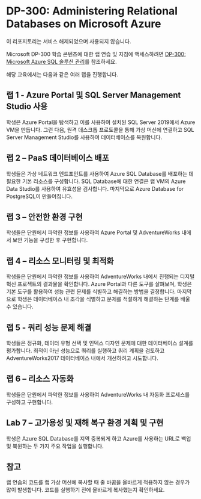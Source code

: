 # <a name="dp-300-administering-relational-databases-on-microsoft-azure"></a>DP-300: Administering Relational Databases on Microsoft Azure

이 리포지토리는 서비스 해제되었으며 사용되지 않습니다.

Microsoft DP-300 학습 콘텐츠에 대한 랩 연습 및 지침에 액세스하려면 [DP-300: Microsoft Azure SQL 솔루션 관리](https://github.com/MicrosoftLearning/dp-300-database-administrator)를 참조하세요. 

해당 교육에서는 다음과 같은 여러 랩을 진행합니다.

## <a name="lab-1---using-the-azure-portal-and-sql-server-management-studio"></a>랩 1 - Azure Portal 및 SQL Server Management Studio 사용

학생은 Azure Portal을 탐색하고 이를 사용하여 설치된 SQL Server 2019에서 Azure VM을 만듭니다. 그런 다음, 원격 데스크톱 프로토콜을 통해 가상 머신에 연결하고 SQL Server Management Studio를 사용하여 데이터베이스를 복원합니다.

## <a name="lab-2--deploying-paas-databases"></a>랩 2 – PaaS 데이터베이스 배포

학생들은 가상 네트워크 엔드포인트를 사용하여 Azure SQL Database를 배포하는 데 필요한 기본 리소스를 구성합니다. SQL Database에 대한 연결은 랩 VM의 Azure Data Studio를 사용하여 유효성을 검사합니다. 마지막으로 Azure Database for PostgreSQL이 만들어집니다.

## <a name="lab-3--implement-a-secure-environment"></a>랩 3 – 안전한 환경 구현

학생들은 단원에서 파악한 정보를 사용하여 Azure Portal 및 AdventureWorks 내에서 보안 기능을 구성한 후 구현합니다.

## <a name="lab-4--monitor-and-optimize-resources"></a>랩 4 – 리소스 모니터링 및 최적화

학생들은 단원에서 파악한 정보를 사용하여 AdventureWorks 내에서 진행되는 디지털 혁신 프로젝트의 결과물을 확인합니다. Azure Portal과 다른 도구를 살펴보며, 학생은 기본 도구를 활용하여 성능 관련 문제를 식별하고 해결하는 방법을 결정합니다. 마지막으로 학생은 데이터베이스 내 조각을 식별하고 문제를 적절하게 해결하는 단계를 배울 수 있습니다.

## <a name="lab-5--query-performance-troubleshooting"></a>랩 5 - 쿼리 성능 문제 해결

학생들은 정규화, 데이터 유형 선택 및 인덱스 디자인 문제에 대한 데이터베이스 설계를 평가합니다. 최적이 아닌 성능으로 쿼리를 실행하고 쿼리 계획을 검토하고 AdventureWorks2017 데이터베이스 내에서 개선하려고 시도합니다.

## <a name="lab-6--automate-resources"></a>랩 6 – 리소스 자동화

학생들은 단원에서 파악한 정보를 사용하여 AdventureWorks 내 자동화 프로세스를 구성하고 구현합니다.

## <a name="lab-7--planning-and-implementing-a-high-availability-and-disaster-recovery-environment"></a>Lab 7 – 고가용성 및 재해 복구 환경 계획 및 구현

학생은 Azure SQL Database를 지역 중복되게 하고 Azure를 사용하는 URL로 백업 및 복원하는 두 가지 주요 작업을 실행합니다.

## <a name="notes"></a>참고

랩 연습의 코드를 랩 가상 머신에 복사할 때 줄 바꿈을 올바르게 적용하지 않는 경우가 많이 발생합니다. 코드를 실행하기 전에 올바르게 복사했는지 확인하세요. 
